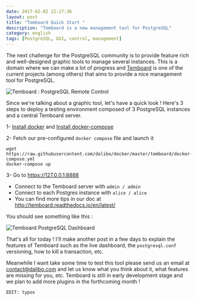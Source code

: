 ```yaml
---
date: 2017-02-02 22:17:36 
layout: post
title: "Temboard Quick Start "
description: "Temboard is a new management tool for PostgreSQL"
category: english
tags: [PostgreSQL, GUI, control, management]
---
```


The next challenge for the PostgreSQL community is to provide feature rich and well-designed graphic tools to manage several instances. This is a domain where we can make a lot of progress and [Temboard](https://github.com/dalibo/temboard) is one of the current projects (among others) that aims to provide a nice management tool for PostgreSQL.

<!-- More -->

![Temboard : PostgreSQL Remote Control](http://temboard.readthedocs.io/en/latest/temboard.png)

Since we're talking about a graphic tool, let's have a quick look ! Here's 3 steps to deploy a testing
environment composed of 3 PostgreSQL instances and a central Temboard server.  

1- [Install docker](https://docs.docker.com/engine/installation/) 
   and [Install docker-compose](https://docs.docker.com/compose/install/)

2- Fetch our pre-configured `docker compose` file and launch it

```
wget https://raw.githubusercontent.com/dalibo/docker/master/temboard/docker-compose.yml
docker-compose up
```

3- Go to <https://127.0.0.1:8888>

* Connect to the Temboard server with `admin / admin`
* Connect to each Postgres instance with `alice / alice`
* You can find more tips in our doc at  http://temboard.readthedocs.io/en/latest/

You should see something like this :

![Temboard PostgreSQL Dashboard](https://github.com/dalibo/temboard/raw/master/doc/demo_dashboard.gif)

That's all for today ! I'll make another post in a few days to explain the features of Temboard such as the live dashboard, the `postgresql.conf` versioning, how to kill a transaction, etc.

Meanwhile I want take some time to test this tool please send us an email at [contact@dalibo.com](mailto:contact@dalibo.com) and let us know what you think about it,  what features are missing for you, etc. Temboard is still in early development stage and we plan to add more plugins in the forthcoming month ! 


``EDIT: typos``
